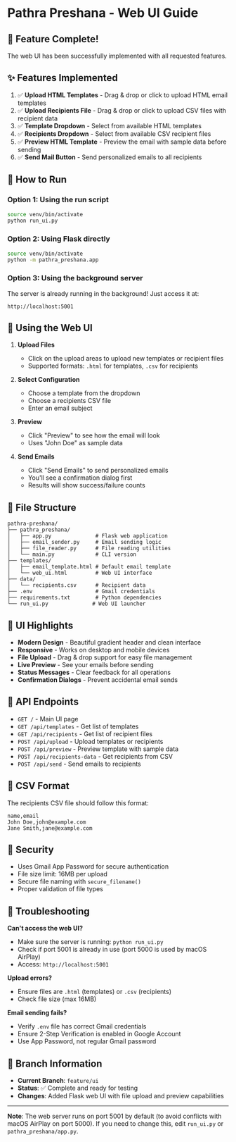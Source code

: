 # Pathra Preshana - Web UI Guide

## 🎉 Feature Complete!

The web UI has been successfully implemented with all requested features.

## ✨ Features Implemented

1. ✅ **Upload HTML Templates** - Drag & drop or click to upload HTML email templates
2. ✅ **Upload Recipients File** - Drag & drop or click to upload CSV files with recipient data
3. ✅ **Template Dropdown** - Select from available HTML templates
4. ✅ **Recipients Dropdown** - Select from available CSV recipient files
5. ✅ **Preview HTML Template** - Preview the email with sample data before sending
6. ✅ **Send Mail Button** - Send personalized emails to all recipients

## 🚀 How to Run

### Option 1: Using the run script
```bash
source venv/bin/activate
python run_ui.py
```

### Option 2: Using Flask directly
```bash
source venv/bin/activate
python -m pathra_preshana.app
```

### Option 3: Using the background server
The server is already running in the background! Just access it at:
```
http://localhost:5001
```

## 📱 Using the Web UI

1. **Upload Files**
   - Click on the upload areas to upload new templates or recipient files
   - Supported formats: `.html` for templates, `.csv` for recipients

2. **Select Configuration**
   - Choose a template from the dropdown
   - Choose a recipients CSV file
   - Enter an email subject

3. **Preview**
   - Click "Preview" to see how the email will look
   - Uses "John Doe" as sample data

4. **Send Emails**
   - Click "Send Emails" to send personalized emails
   - You'll see a confirmation dialog first
   - Results will show success/failure counts

## 📁 File Structure

```
pathra-preshana/
├── pathra_preshana/
│   ├── app.py              # Flask web application
│   ├── email_sender.py     # Email sending logic
│   ├── file_reader.py      # File reading utilities
│   └── main.py             # CLI version
├── templates/
│   ├── email_template.html # Default email template
│   └── web_ui.html         # Web UI interface
├── data/
│   └── recipients.csv      # Recipient data
├── .env                    # Gmail credentials
├── requirements.txt        # Python dependencies
└── run_ui.py              # Web UI launcher
```

## 🎨 UI Highlights

- **Modern Design** - Beautiful gradient header and clean interface
- **Responsive** - Works on desktop and mobile devices
- **File Upload** - Drag & drop support for easy file management
- **Live Preview** - See your emails before sending
- **Status Messages** - Clear feedback for all operations
- **Confirmation Dialogs** - Prevent accidental email sends

## 🔧 API Endpoints

- `GET /` - Main UI page
- `GET /api/templates` - Get list of templates
- `GET /api/recipients` - Get list of recipient files
- `POST /api/upload` - Upload templates or recipients
- `POST /api/preview` - Preview template with sample data
- `POST /api/recipients-data` - Get recipients from CSV
- `POST /api/send` - Send emails to recipients

## 📝 CSV Format

The recipients CSV file should follow this format:

```csv
name,email
John Doe,john@example.com
Jane Smith,jane@example.com
```

## 🔐 Security

- Uses Gmail App Password for secure authentication
- File size limit: 16MB per upload
- Secure file naming with `secure_filename()`
- Proper validation of file types

## 🐛 Troubleshooting

**Can't access the web UI?**
- Make sure the server is running: `python run_ui.py`
- Check if port 5001 is already in use (port 5000 is used by macOS AirPlay)
- Access: `http://localhost:5001`

**Upload errors?**
- Ensure files are `.html` (templates) or `.csv` (recipients)
- Check file size (max 16MB)

**Email sending fails?**
- Verify `.env` file has correct Gmail credentials
- Ensure 2-Step Verification is enabled in Google Account
- Use App Password, not regular Gmail password

## 🎯 Branch Information

- **Current Branch**: `feature/ui`
- **Status**: ✅ Complete and ready for testing
- **Changes**: Added Flask web UI with file upload and preview capabilities

---

**Note**: The web server runs on port 5001 by default (to avoid conflicts with macOS AirPlay on port 5000). If you need to change this, edit `run_ui.py` or `pathra_preshana/app.py`.

